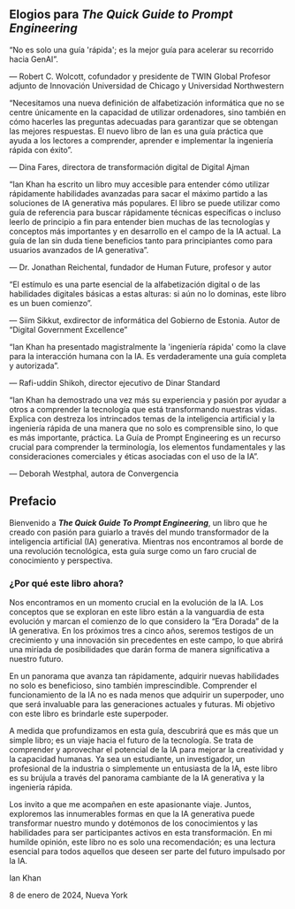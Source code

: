 ## Elogios para *The Quick Guide to Prompt Engineering*

“No es solo una guía 'rápida'; es la mejor guía para acelerar su recorrido hacia GenAI”.

— Robert C. Wolcott, cofundador y presidente de TWIN Global Profesor adjunto de Innovación Universidad de Chicago y Universidad Northwestern

“Necesitamos una nueva definición de alfabetización informática que no se centre únicamente en la capacidad de utilizar ordenadores, sino también en cómo hacerles las preguntas adecuadas para garantizar que se obtengan las mejores respuestas. El nuevo libro de Ian es una guía práctica que ayuda a los lectores a comprender, aprender e implementar la ingeniería rápida con éxito”.

— Dina Fares, directora de transformación digital de Digital Ajman

“Ian Khan ha escrito un libro muy accesible para entender cómo utilizar rápidamente habilidades avanzadas para sacar el máximo partido a las soluciones de IA generativa más populares. El libro se puede utilizar como guía de referencia para buscar rápidamente técnicas específicas o incluso leerlo de principio a fin para entender bien muchas de las tecnologías y conceptos más importantes y en desarrollo en el campo de la IA actual. La guía de Ian sin duda tiene beneficios tanto para principiantes como para usuarios avanzados de IA generativa”.

— Dr. Jonathan Reichental, fundador de Human Future, profesor y autor

“El estímulo es una parte esencial de la alfabetización digital o de las habilidades digitales básicas a estas alturas: si aún no lo dominas, este libro es un buen comienzo”.

— Siim Sikkut, exdirector de informática del Gobierno de Estonia. Autor de “Digital Government Excellence”

“Ian Khan ha presentado magistralmente la 'ingeniería rápida' como la clave para la interacción humana con la IA. Es verdaderamente una guía completa y autorizada”.

— Rafi-uddin Shikoh, director ejecutivo de Dinar Standard

“Ian Khan ha demostrado una vez más su experiencia y pasión por ayudar a otros a comprender la tecnología que está transformando nuestras vidas. Explica con destreza los intrincados temas de la inteligencia artificial y la ingeniería rápida de una manera que no solo es comprensible sino, lo que es más importante, práctica. La Guía de Prompt Engineering es un recurso crucial para comprender la terminología, los elementos fundamentales y las consideraciones comerciales y éticas asociadas con el uso de la IA”.

— Deborah Westphal, autora de Convergencia

## Prefacio

Bienvenido a ***The Quick Guide To Prompt Engineering***, un libro que he creado con pasión para guiarlo a través del mundo transformador de la inteligencia artificial (IA) generativa. Mientras nos encontramos al borde de una revolución tecnológica, esta guía surge como un faro crucial de conocimiento y perspectiva.

### ¿Por qué este libro ahora?

Nos encontramos en un momento crucial en la evolución de la IA. Los conceptos que se exploran en este libro están a la vanguardia de esta evolución y marcan el comienzo de lo que considero la “Era Dorada” de la IA generativa. En los próximos tres a cinco años, seremos testigos de un crecimiento y una innovación sin precedentes en este campo, lo que abrirá una miríada de posibilidades que darán forma de manera significativa a nuestro futuro.

En un panorama que avanza tan rápidamente, adquirir nuevas habilidades no solo es beneficioso, sino también imprescindible. Comprender el funcionamiento de la IA no es nada menos que adquirir un superpoder, uno que será invaluable para las generaciones actuales y futuras. Mi objetivo con este libro es brindarle este superpoder.

A medida que profundizamos en esta guía, descubrirá que es más que un simple libro; es un viaje hacia el futuro de la tecnología. Se trata de comprender y aprovechar el potencial de la IA para mejorar la creatividad y la capacidad humanas. Ya sea un estudiante, un investigador, un profesional de la industria o simplemente un entusiasta de la IA, este libro es su brújula a través del panorama cambiante de la IA generativa y la ingeniería rápida.

Los invito a que me acompañen en este apasionante viaje. Juntos, exploremos las innumerables formas en que la IA generativa puede transformar nuestro mundo y dotémonos de los conocimientos y las habilidades para ser participantes activos en esta transformación. En mi humilde opinión, este libro no es solo una recomendación; es una lectura esencial para todos aquellos que deseen ser parte del futuro impulsado por la IA.

Ian Khan

8 de enero de 2024, Nueva York
